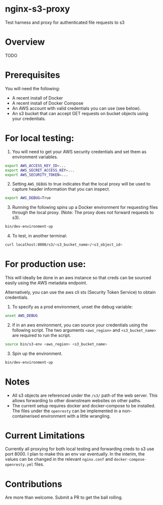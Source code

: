 # nginx-s3-proxy

Test harness and proxy for authenticated file requests to s3

# Overview

TODO

# Prerequisites

You will need the following:

- A recent install of Docker
- A recent install of Docker Compose
- An AWS account with valid credentials you can use (see below).
- An s3 bucket that can accept GET requests on bucket objects using your credentials.

# For local testing:

1. You will need to get your AWS security credentials and set them as environment variables. 

```bash
export AWS_ACCESS_KEY_ID=...
export AWS_SECRET_ACCESS_KEY=...
export AWS_SECURITY_TOKEN=...
```

2. Setting `AWS_DEBUG` to true indicates that the local proxy will be used to capture header information that you can inspect.

```bash
export AWS_DEBUG=True
```

3. Running the following spins up a Docker environment for requesting files through the local proxy. (Note: The proxy does not forward requests to s3).

```bash
bin/dev-environment-up
```

4. To test, in another terminal:

```bash
curl localhost:8000/s3/<s3_bucket_name>/<s3_object_id>
```

# For production use:

This will ideally be done in an aws instance so that creds can be sourced easily using the AWS metadata endpoint. 

Alternatively, you can use the aws cli sts (Security Token Service) to obtain credentials.

1. To specify as a prod environment, unset the debug variable:

```bash
unset AWS_DEBUG
```

2. If in an aws environment, you can source your credentials using the following script. The two arguments `<aws_region>` and `<s3_bucket_name>` are required to run the script.

```bash
source bin/s3-env <aws_region> <s3_bucket_name>
```

3. Spin up the environment.

```bash
bin/dev-environment-up
```

# Notes

- All s3 objects are referenced under the `/s3/` path of the web server. This allows forwarding to other downstream websites on other paths.
- The current setup requires docker and docker-compose to be installed. The files under the `openresty` can be implemented in a non-containerised environment with a little wrangling.

# Current Limitations

Currently all proxying for both local testing and forwarding creds to s3 use port 8000. I plan to make this an env var eventually. In the interim, the values can be changed in the relevant `nginx.conf` and `docker-compose-openresty.yml` files.

# Contributions

Are more than welcome. Submit a PR to get the ball rolling.

